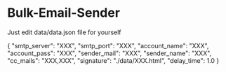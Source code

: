 # Bulk-Email-Sender

Just edit data/data.json file for yourself

{
    "smtp_server": "XXX",
    "smtp_port": "XXX",
    "account_name": "XXX",
    "account_pass": "XXX",
    "sender_mail": "XXX",
    "sender_name": "XXX",
    "cc_mails": "XXX,XXX",
    "signature": "./data/XXX.html",
    "delay_time": 1.0
}
